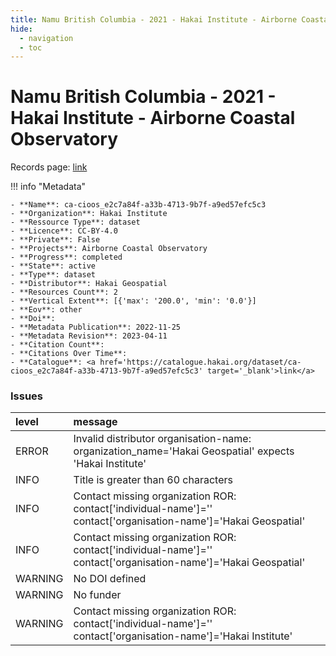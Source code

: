 ```yaml
---
title: Namu British Columbia - 2021 - Hakai Institute - Airborne Coastal Observatory
hide:
  - navigation
  - toc
---
```


# Namu British Columbia - 2021 - Hakai Institute - Airborne Coastal Observatory

Records page: <a href='https://catalogue.hakai.org/dataset/ca-cioos_e2c7a84f-a33b-4713-9b7f-a9ed57efc5c3' target='_blank'>link</a>

<div id='map'></div>

!!! info "Metadata"
    
    - **Name**: ca-cioos_e2c7a84f-a33b-4713-9b7f-a9ed57efc5c3 
    - **Organization**: Hakai Institute 
    - **Ressource Type**: dataset 
    - **Licence**: CC-BY-4.0 
    - **Private**: False 
    - **Projects**: Airborne Coastal Observatory 
    - **Progress**: completed 
    - **State**: active 
    - **Type**: dataset 
    - **Distributor**: Hakai Geospatial 
    - **Resources Count**: 2 
    - **Vertical Extent**: [{'max': '200.0', 'min': '0.0'}] 
    - **Eov**: other 
    - **Doi**:  
    - **Metadata Publication**: 2022-11-25 
    - **Metadata Revision**: 2023-04-11 
    - **Citation Count**:  
    - **Citations Over Time**:  
    - **Catalogue**: <a href='https://catalogue.hakai.org/dataset/ca-cioos_e2c7a84f-a33b-4713-9b7f-a9ed57efc5c3' target='_blank'>link</a> 

### Issues

| level   | message                                                                                                          |
|:--------|:-----------------------------------------------------------------------------------------------------------------|
| ERROR   | Invalid distributor organisation-name: organization_name='Hakai Geospatial' expects 'Hakai Institute'            |
| INFO    | Title is greater than 60 characters                                                                              |
| INFO    | Contact missing organization ROR:  contact['individual-name']='' contact['organisation-name']='Hakai Geospatial' |
| INFO    | Contact missing organization ROR:  contact['individual-name']='' contact['organisation-name']='Hakai Geospatial' |
| WARNING | No DOI defined                                                                                                   |
| WARNING | No funder                                                                                                        |
| WARNING | Contact missing organization ROR:  contact['individual-name']='' contact['organisation-name']='Hakai Institute'  |

<script>
   document.addEventListener("DOMContentLoaded", function() {
    var map = L.map('map').setView([51.505, -125.09], 5);
    L.tileLayer('https://tile.openstreetmap.org/{z}/{x}/{y}.png', {
        maxZoom: 19,
        attribution: '&copy; <a href="http://www.openstreetmap.org/copyright">OpenStreetMap</a>'
    }).addTo(map);
    var geojsonFeature = {
        "type": "Feature",
        "properties": {
            "name" : "Namu British Columbia - 2021 - Hakai Institute - Airborne Coastal Observatory"
        },
        "geometry": {'type': 'Point', 'coordinates': [-127.9, 51.85]}
    }
    L.geoJSON(geojsonFeature).addTo(map);
   })
</script>